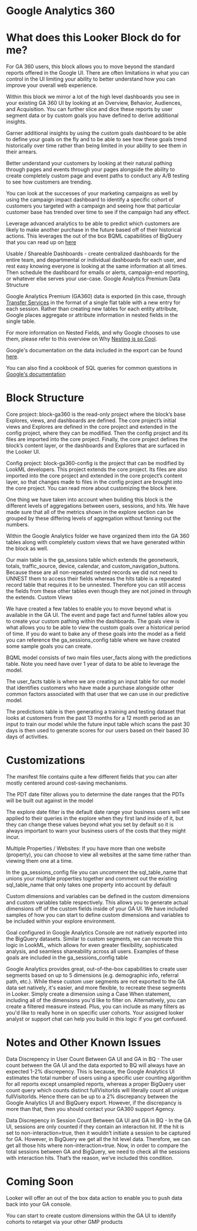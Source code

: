 # Google Analytics 360

# What does this Looker Block do for me?

For GA 360 users, this block allows you to move beyond the standard reports offered in the Google UI. There are often limitations in what you can control in the UI limiting your ability to better understand how you can improve your overall web experience.

Within this block we mirror a lot of the high level dashboards you see in your existing GA 360 UI by looking at an Overview, Behavior, Audiences, and Acquisition. You can further slice and dice these reports by user segment data or by custom goals you have defined to derive additional insights.

Garner additional insights by using the custom goals dashboard to be able to define your goals on the fly and to be able to see how these goals trend historically over time rather than being limited in your ability to see them in their arrears.

Better understand your customers by looking at their natural pathing through pages and events through your pages alongside the ability to create completely custom page and event paths to conduct any A/B testing to see how customers are trending.

You can look at the successes of your marketing campaigns as well by using the campaign impact dashboard to identify a specific cohort of customers you targeted with a campaign and seeing how that particular customer base has trended over time to see if the campaign had any effect.

Leverage advanced analytics to be able to predict which customers are likely to make another purchase in the future based off of their historical actions. This leverages the out of the box BQML capabilities of BigQuery that you can read up on [here](https://cloud.google.com/bigquery-ml/docs/getting-started)

Usable / Shareable Dashboards - create centralized dashboards for the entire team, and departmental or individual dashboards for each user, and rest easy knowing everyone is looking at the same information at all times. Then schedule the dashboard for emails or alerts, campaign-end reporting, or whatever else serves your use-case.
Google Analytics Premium Data Structure

Google Analytics Premium (GA360) data is exported (in this case, through [Transfer Services](https://cloud.google.com/bigquery/transfer/) in the format of a single flat table with a new entry for each session. Rather than creating new tables for each entity attribute, Google places aggregate or attribute information in nested fields in the single table.

For more information on Nested Fields, and why Google chooses to use them, please refer to this overview on Why [Nesting is so Cool](https://discourse.looker.com/t/why-nesting-is-so-cool/4182).

Google's documentation on the data included in the export can be found [here](https://support.google.com/analytics/answer/3437719?hl=en).

You can also find a cookbook of SQL queries for common questions in [Google's documentation](https://support.google.com/analytics/answer/4419694?hl=en&ref_topic=3416089#query6_SequenceOfHits)


# Block Structure
Core project: block-ga360 is the read-only project where the block’s base Explores, views, and dashboards are defined. The core project’s initial views and Explores are defined in the core project and extended in the config project, where they can be modified. Then the config project and its files are imported into the core project. Finally, the core project defines the block’s content layer, or the dashboards and Explores that are surfaced in the Looker UI.

Config project: block-ga360-config is the project that can be modified by LookML developers. This project extends the core project. Its files are also imported into the core project and extended in the core project’s content layer, so that changes made to files in the config project are brought into the core project. You can read more about customizing the block here.

One thing we have taken into account when building this block is the different levels of aggregations between users, sessions, and hits. We have made sure that all of the metrics shown in the explore section can be grouped by these differing levels of aggregation without fanning out the numbers.

Within the Google Analytics folder we have organized them into the GA 360 tables along with completely custom views that we have generated within the block as well.

Our main table is the ga_sessions table which extends the geonetwork, totals, traffic_source, device, calendar, and custom_navigation_buttons. Because these are all non-repeated nested records we did not need to UNNEST them to access their fields whereas the hits table is a repeated record table that requires it to be unnested. Therefore you can still access the fields from these other tables even though they are not joined in through the extends.
Custom Views

We have created a few tables to enable you to move beyond what is available in the GA UI. The event and page fact and funnel tables allow you to create your custom pathing within the dashboards.
The goals view is what allows you to be able to view the custom goals over a historical period of time. If you do want to bake any of these goals into the model as a field you can reference the ga_sessions_config table where we have created some sample goals you can create.

BQML model consists of two main files user_facts along with the predictions table. Note you need have over 1 year of data to be able to leverage the model.

  The user_facts table is where we are creating an input table for our model that identifies customers who have made a purchase alongside other common factors associated with that user that we can use in our predictive model.

  The predictions table is then generating a training and testing dataset that looks at customers from the past 13 months for a 12 month period as an input to train our model while the future input table which scans the past 30 days is then used to generate scores for our users based on their based 30 days of activities.

# Customizations

The manifest file contains quite a few different fields that you can alter mostly centered around cost-saving mechanisms.

  The PDT date filter allows you to determine the date ranges that the PDTs will be built out against in the model

  The explore date filter is the default date range your business users will see applied to their queries in the explore when they first land inside of it, but they can change these values beyond what you set by default so it is always important to warn your business  users of the costs that they might incur.

Multiple Properties / Websites: If you have more than one website (property), you can choose to view all websites at the same time rather than viewing them one at a time.

  In the ga_sessions_config file you can uncomment the sql_table_name that unions your multiple properties together and comment out the existing sql_table_name that only takes one property into account by default

Custom dimensions and variables can be defined in the custom dimensions and custom variables table respectively. This allows you to generate actual dimensions off of the custom fields inside of your GA UI. We have included samples of how you can start to define custom dimensions and variables to be included within your explore environment.

Goal configured in Google Analytics Console are not natively exported into the BigQuery datasets. Similar to custom segments, we can recreate this logic in LookML, which allows for even greater flexibility, sophisticated analysis, and seamless shareability across all users. Examples of these goals are included in the ga_sessions_config table

Google Analytics provides great, out-of-the-box capabilities to create user segments based on up to 5 dimensions (e.g. demographic info, referral path, etc.). While these custom user segments are not exported to the GA data set natively, it's easier, and more flexible, to recreate these segments in Looker. Simply create a dimension using a Case When statement, including all of the dimensions you'd like to filter on. Alternatively, you can create a filtered measure instead. Plus, you can include as many filters as you'd like to really hone in on specific user cohorts. Your assigned looker analyst or support chat can help you build in this logic if you get confused.

# Notes and Other Known Issues

Data Discrepency in User Count Between GA UI and GA in BQ - The user count between the GA UI and the data exported to BQ will always have an expected 1-2% discrepency. This is because, the Google Analytics UI estimates the total number of users using a specific user counting algorithm for all reports except unsampled reports, whereas a proper BigQuery user count query which counts distinct fullVisitorIds will literally count all unique fullVisitorIds. Hence there can be up to a 2% discrepancy between the Google Analytics UI and BigQuery export. However, if the discrepancy is more than that, then you should contact your GA360 support Agency.

Data Discrepency in Session Count Between GA UI and GA in BQ - In the GA UI, sessions are only counted if they contain an interaction hit. If the hit is set to non-interaction=true, then it wouldn’t initiate a session to be captured for GA. However, in BigQuery we get all the hit level data. Therefore, we can get all those hits where non-interaction=true. Now, in order to compare the total sessions between GA and BigQuery, we need to check all the sessions with interaction hits. That’s the reason, we’ve included this condition.

# Coming Soon
Looker will offer an out of the box data action to enable you to push data back into your GA console.

  You can start to create custom dimensions within the GA UI to identify cohorts to retarget via your other GMP products
